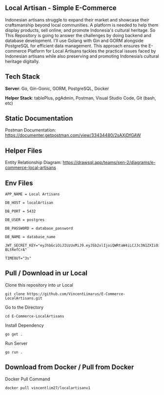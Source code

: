 **Local Artisan - Simple E-Commerce**
--------------------------------
Indonesian artisans struggle to expand their market and showcase their craftsmanship beyond local communities. A platform is needed to help them display products, sell online, and promote Indonesia's cultural heritage.
So This Repository is going to answer the challenges by doing backend and database development. I'll use Golang with Gin and GORM alongside PostgreSQL for efficient data management. This approach ensures the E-commerce Platform for Local Artisans tackles the practical issues faced by Indonesian artisans while also preserving and promoting Indonesia’s cultural heritage digitally.

**Tech Stack**
---------------
**Server**: Go, Gin-Gonic, GORM, PostgreSQL, Docker

**Helper Stack**: tablePlus, pgAdmin, Postman, Visual Studio Code, Git (bash, etc)

**Static Documentation**
---
Postman Documentation: https://documenter.getpostman.com/view/33434480/2sAXjDfGAW

**Helper Files**
---
Entity Relationship Diagram: https://drawsql.app/teams/sen-2/diagrams/e-commerce-local-artisans

**Env Files**
---
```
APP_NAME = Local Artisans

DB_HOST = localArtisan

DB_PORT = 5432

DB_USER = postgres

DB_PASSWORD = database_password

DB_NAME = database_name

JWT_SECRET_KEY="eyJhbGciOiJIUzUxMiJ9.eyJSb2xlIjoiQWRtaW4iLCJJc3N1ZXIiOiJJc3N1ZXIiLCJVc2VybmFtZSI6IkphdmFJblVzZSIsImV4cCI6MTcyMTc1NzUyMywiaWF0IjoxNzIxNzU3NTIzfQ.1VFdTF3kIaVaGwH3BHa7dr_Pvc63buwaax6UWboNr4nmJJWjhWud8YXDUL5UgN0kkczdUxUuKVFi-BLtRefCrA"

TIMEOUT="3s"

```
**Pull / Download in ur Local**
---
Clone this repository into ur Local
```
git clone https://github.com/VincentLimarus/E-Commerce-LocalArtisans.git
```
Go to the Directory
```
cd E-Commerce-LocalArtisans
```
Install Dependency
```
go get .
```
Run Server 
```
go run .
```

**Download from Docker / Pull from Docker**
---
Docker Pull Command
```
docker pull vincentlim27/localartisanv1
```
